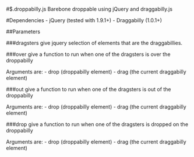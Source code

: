 #$.droppabilly.js
Barebone droppable using jQuery and draggabilly.js


#Dependencies
	- jQuery (tested with 1.9.1+)
	- Draggabilly (1.0.1+)

##Parameters

###dragsters
give jquery selection of elements that are the draggabillies.

###over
give a function to run when one of the dragsters is over the droppabilly

Arguments are:
	- drop (droppabilly element)
	- drag (the current draggabilly element)


###out
give a function to run when one of the dragsters is out of the droppabilly

Arguments are:
	- drop (droppabilly element)
	- drag (the current draggabilly element)


###drop
give a function to run when one of the dragsters is dropped on the droppabilly

Arguments are:
	- drop (droppabilly element)
	- drag (the current draggabilly element)